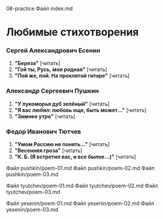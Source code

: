 08-practice
Файл index.md

# Любимые стихотворения

### Сергей Александрович Есенин

1. **"Береза"** [читать]
2. **"Гой ты, Русь, моя родная"** [читать]
3. **"Пой же, пой. На проклятой гитаре"** [читать]

### Александр Сергеевич Пушкин

1. **"У лукоморья дуб зелёный"** [читать]
2. **"Я вас любил: любовь еще, быть может…"** [читать]
3. **"Зимнее утро"** [читать]

### Федор Иванович Тютчев

1. **"Умом Россию не понять…"** [читать]
2. **"Весенняя гроза"** [читать]
3. **"К. Б. (Я встретил вас, и все былое…)"** [читать]

Файл pushkin/poem-01.md
Файл pushkin/poem-02.md
Файл pushkin/poem-03.md

Файл tyutchev/poem-01.md
Файл tyutchev/poem-02.md
Файл tyutchev/poem-03.md

Файл yesenin/poem-01.md
Файл yesenin/poem-02.md
Файл yesenin/poem-03.md

